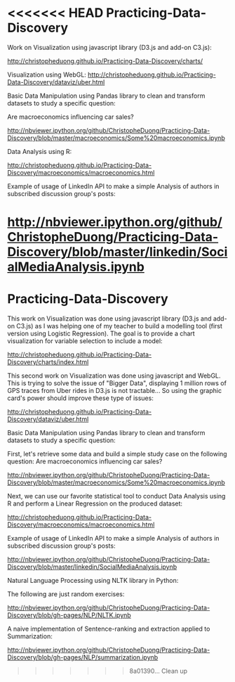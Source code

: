 <<<<<<< HEAD
Practicing-Data-Discovery
=========================

Work on Visualization using javascript library (D3.js and add-on C3.js):

http://christopheduong.github.io/Practicing-Data-Discovery/charts/

Visualization using WebGL:
http://christopheduong.github.io/Practicing-Data-Discovery/dataviz/uber.html

Basic Data Manipulation using Pandas library to clean and transform datasets to study a specific question: 

Are macroeconomics influencing car sales?

http://nbviewer.ipython.org/github/ChristopheDuong/Practicing-Data-Discovery/blob/master/macroeconomics/Some%20macroeconomics.ipynb

Data Analysis using R:

http://christopheduong.github.io/Practicing-Data-Discovery/macroeconomics/macroeconomics.html

Example of usage of LinkedIn API to make a simple Analysis of authors in subscribed discussion group's posts:

http://nbviewer.ipython.org/github/ChristopheDuong/Practicing-Data-Discovery/blob/master/linkedin/SocialMediaAnalysis.ipynb
=======
Practicing-Data-Discovery
=========================

This work on Visualization was done using javascript library (D3.js and add-on C3.js) as I was helping one of my teacher to build a modelling tool (first version using Logistic Regression). The goal is to provide a chart visualization for variable selection to include a model:

http://christopheduong.github.io/Practicing-Data-Discovery/charts/index.html

This second work on Visualization was done using javascript and WebGL. This is trying to solve the issue of "Bigger Data", displaying 1 million rows of GPS traces from Uber rides in D3.js is not tractable... So using the graphic card's power should improve these type of issues:

http://christopheduong.github.io/Practicing-Data-Discovery/dataviz/uber.html


Basic Data Manipulation using Pandas library to clean and transform datasets to study a specific question: 

First, let's retrieve some data and build a simple study case on the following question: Are macroeconomics influencing car sales?

http://nbviewer.ipython.org/github/ChristopheDuong/Practicing-Data-Discovery/blob/master/macroeconomics/Some%20macroeconomics.ipynb

Next, we can use our favorite statistical tool to conduct Data Analysis using R and perform a Linear Regression on the produced dataset:

http://christopheduong.github.io/Practicing-Data-Discovery/macroeconomics/macroeconomics.html



Example of usage of LinkedIn API to make a simple Analysis of authors in subscribed discussion group's posts:

http://nbviewer.ipython.org/github/ChristopheDuong/Practicing-Data-Discovery/blob/master/linkedin/SocialMediaAnalysis.ipynb


Natural Language Processing using NLTK library in Python:

The following are just random exercises:

http://nbviewer.ipython.org/github/ChristopheDuong/Practicing-Data-Discovery/blob/gh-pages/NLP/NLTK.ipynb

A naive implementation of Sentence-ranking and extraction applied to Summarization:

http://nbviewer.ipython.org/github/ChristopheDuong/Practicing-Data-Discovery/blob/gh-pages/NLP/summarization.ipynb
>>>>>>> 8a01390... Clean up
